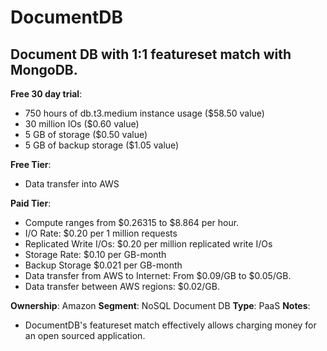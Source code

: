 # DocumentDB

## Document DB with 1:1 featureset match with MongoDB.

**Free 30 day trial**:

- 750 hours of db.t3.medium instance usage ($58.50 value)
- 30 million IOs ($0.60 value)
- 5 GB of storage ($0.50 value)
- 5 GB of backup storage ($1.05 value)

**Free Tier**:

- Data transfer into AWS

**Paid Tier**:

- Compute ranges from $0.26315 to $8.864 per hour.
- I/O Rate: $0.20 per 1 million requests
- Replicated Write I/Os: $0.20 per million replicated write I/Os
- Storage Rate: $0.10 per GB-month
- Backup Storage $0.021 per GB-month
- Data transfer from AWS to Internet: From $0.09/GB to $0.05/GB.
- Data transfer between AWS regions: $0.02/GB.

**Ownership**: Amazon
**Segment**: NoSQL Document DB
**Type**: PaaS
**Notes**:

- DocumentDB's featureset match effectively allows charging money for an open sourced application.
